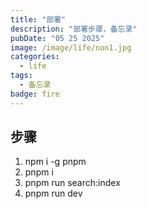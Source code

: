 ```yaml
---
title: "部署"
description: "部署步骤，备忘录"
pubDate: "05 25 2025"
image: /image/life/non1.jpg
categories:
  - life
tags:
  - 备忘录
badge: fire
---
```


## 步骤

1. npm i -g pnpm
2. pnpm i
3. pnpm run search:index
4. pnpm run dev
